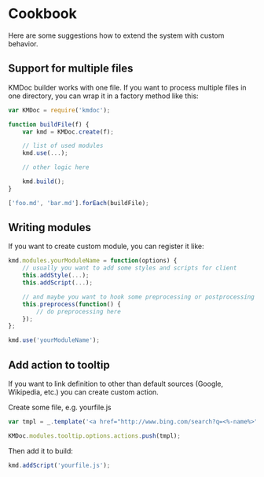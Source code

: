 
# Cookbook

Here are some suggestions how to extend the system with custom behavior.

## Support for multiple files

KMDoc builder works with one file. If you want to process multiple files in one directory, you can wrap it in a factory method like this:

```javascript
var KMDoc = require('kmdoc');

function buildFile(f) {
	var kmd = KMDoc.create(f);

	// list of used modules
	kmd.use(...);

	// other logic here

	kmd.build();
}

['foo.md', 'bar.md'].forEach(buildFile);

```

## Writing modules

If you want to create custom module, you can register it like:

```javascript
kmd.modules.yourModuleName = function(options) {
	// usually you want to add some styles and scripts for client
	this.addStyle(...);
	this.addScript(...);

	// and maybe you want to hook some preprocessing or postprocessing
	this.preprocess(function() {
		// do preprocessing here
	});
};

kmd.use('yourModuleName');
```

## Add action to tooltip

If you want to link definition to other than default sources (Google, Wikipedia, etc.) you can create custom action.

Create some file, e.g. yourfile.js

```javascript
var tmpl = _.template('<a href="http://www.bing.com/search?q=<%-name%>" title="Search on Bing" target="_blank"><img class="favicon" src="http://www.bing.com/favicon.ico"></a>'');

KMDoc.modules.tooltip.options.actions.push(tmpl);
```

Then add it to build:

```javascript
kmd.addScript('yourfile.js');
```

